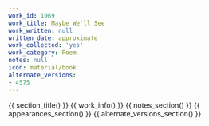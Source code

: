 ```yaml
---
work_id: 1969
work_title: Maybe We'll See
work_written: null
written_date: approximate
work_collected: 'yes'
work_category: Poem
notes: null
icon: material/book
alternate_versions:
- 4575
---
```


{{ section_title() }}
{{ work_info() }}
{{ notes_section() }}
{{ appearances_section() }}
{{ alternate_versions_section() }}